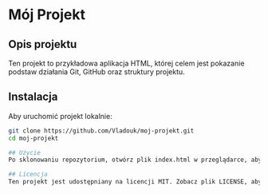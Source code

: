 # Mój Projekt

## Opis projektu
Ten projekt to przykładowa aplikacja HTML, której celem jest pokazanie podstaw działania Git, GitHub oraz struktury projektu.

## Instalacja
Aby uruchomić projekt lokalnie:

```bash
git clone https://github.com/Vladouk/moj-projekt.git
cd moj-projekt

## Użycie
Po sklonowaniu repozytorium, otwórz plik index.html w przeglądarce, aby zobaczyć stronę startową.

## Licencja
Ten projekt jest udostępniany na licencji MIT. Zobacz plik LICENSE, aby uzyskać więcej informacji.